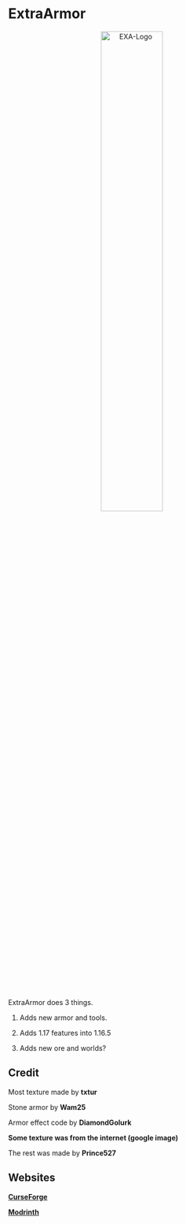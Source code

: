 # ExtraArmor

<image style="width: 50%;margin-right: auto;margin-left: auto;display: block;text-align: center;" src="https://cdn.modrinth.com/data/IYuK6lgn/icon.png" alt="EXA-Logo"></image>

ExtraArmor does 3 things.

1. Adds new armor and tools.

2. Adds 1.17 features into 1.16.5

3. Adds new ore and worlds?

## Credit
Most texture made by **txtur**

Stone armor by **Wam25**

Armor effect code by **DiamondGolurk**

**Some texture was from the internet (google image)**

The rest was made by **Prince527**

## Websites
**[CurseForge](https://www.curseforge.com/minecraft/mc-mods/exa)**

**[Modrinth](https://modrinth.com/mod/EXA)**
